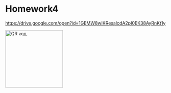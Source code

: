 # Homework4
https://drive.google.com/open?id=1GEMW8wIKResalcdA2pI0EK38AyRnKt1y

<a href="http://qrcoder.ru" target="_blank"><img src="http://qrcoder.ru/code/?https%3A%2F%2Fdrive.google.com%2Fopen%3Fid%3D1GEMW8wIKResalcdA2pI0EK38AyRnKt1y&4&0" width="180" height="180" border="0" title="QR код"></a>
